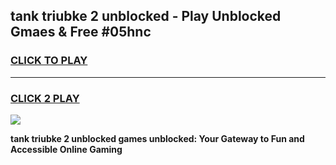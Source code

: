 
## tank triubke 2 unblocked - Play Unblocked Gmaes & Free #05hnc
<h3>
<a href="https://news.freeplayer.one?title=tank_triubke_2_unblocked&ref=26F">CLICK TO PLAY</a></h3>
<hr>

<h3>
<a href="https://news.freeplayer.one?title=tank_triubke_2_unblocked&ref=26F">CLICK 2 PLAY</a>
  
</h3>

<a href="https://news.freeplayer.one?title=tank_triubke_2_unblocked&ref=26F/"><img src="https://clearcache.store/games.png"></a>


**tank triubke 2 unblocked games unblocked: Your Gateway to Fun and Accessible Online Gaming**
